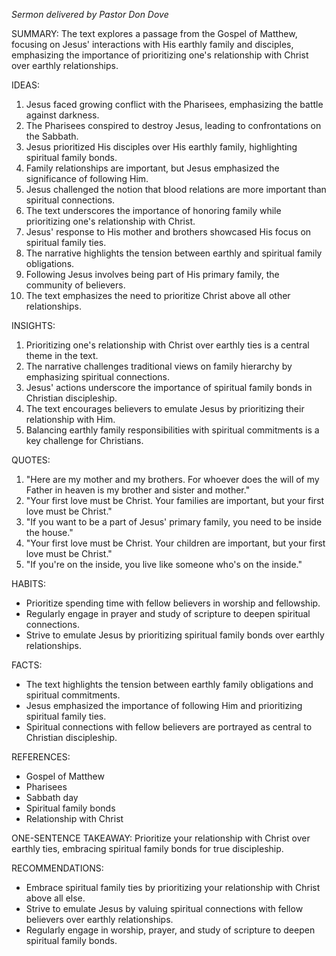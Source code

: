 _Sermon delivered by Pastor Don Dove_

SUMMARY:
The text explores a passage from the Gospel of Matthew, focusing on Jesus' interactions with His earthly family and disciples, emphasizing the importance of prioritizing one's relationship with Christ over earthly relationships.

IDEAS:
1. Jesus faced growing conflict with the Pharisees, emphasizing the battle against darkness.
2. The Pharisees conspired to destroy Jesus, leading to confrontations on the Sabbath.
3. Jesus prioritized His disciples over His earthly family, highlighting spiritual family bonds.
4. Family relationships are important, but Jesus emphasized the significance of following Him.
5. Jesus challenged the notion that blood relations are more important than spiritual connections.
6. The text underscores the importance of honoring family while prioritizing one's relationship with Christ.
7. Jesus' response to His mother and brothers showcased His focus on spiritual family ties.
8. The narrative highlights the tension between earthly and spiritual family obligations.
9. Following Jesus involves being part of His primary family, the community of believers.
10. The text emphasizes the need to prioritize Christ above all other relationships.

INSIGHTS:
1. Prioritizing one's relationship with Christ over earthly ties is a central theme in the text.
2. The narrative challenges traditional views on family hierarchy by emphasizing spiritual connections.
3. Jesus' actions underscore the importance of spiritual family bonds in Christian discipleship.
4. The text encourages believers to emulate Jesus by prioritizing their relationship with Him.
5. Balancing earthly family responsibilities with spiritual commitments is a key challenge for Christians.

QUOTES:
1. "Here are my mother and my brothers. For whoever does the will of my Father in heaven is my brother and sister and mother."
2. "Your first love must be Christ. Your families are important, but your first love must be Christ."
3. "If you want to be a part of Jesus' primary family, you need to be inside the house."
4. "Your first love must be Christ. Your children are important, but your first love must be Christ."
5. "If you're on the inside, you live like someone who's on the inside."

HABITS:
- Prioritize spending time with fellow believers in worship and fellowship.
- Regularly engage in prayer and study of scripture to deepen spiritual connections.
- Strive to emulate Jesus by prioritizing spiritual family bonds over earthly relationships.

FACTS:
- The text highlights the tension between earthly family obligations and spiritual commitments.
- Jesus emphasized the importance of following Him and prioritizing spiritual family ties.
- Spiritual connections with fellow believers are portrayed as central to Christian discipleship.

REFERENCES:
- Gospel of Matthew
- Pharisees
- Sabbath day
- Spiritual family bonds
- Relationship with Christ

ONE-SENTENCE TAKEAWAY:
Prioritize your relationship with Christ over earthly ties, embracing spiritual family bonds for true discipleship.

RECOMMENDATIONS:
- Embrace spiritual family ties by prioritizing your relationship with Christ above all else.
- Strive to emulate Jesus by valuing spiritual connections with fellow believers over earthly relationships.
- Regularly engage in worship, prayer, and study of scripture to deepen spiritual family bonds.